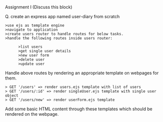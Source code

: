 
Assignment I
(Discuss this block)

Q. create an express app named user-diary from scratch

    >use ejs as template engine
    >navigate to application
    >create users router to handle routes for below tasks.
    >handle the following routes inside users router:

          >list users
          >get single user details
          >new user form
          >delete user
          >update user

Handle above routes by rendering an appropriate template on webpages for them.

    > GET '/users' => render users.ejs template with list of users
    > GET '/users/:id' => render singleUser.ejs template with single user object
    > GET '/users/new' => render userForm.ejs template

Add some basic HTML content through these templates which should be rendered on the webpage.
